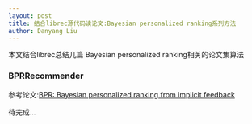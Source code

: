 ```yaml
---
layout: post
title: 结合librec源代码读论文:Bayesian personalized ranking系列方法 
author: Danyang Liu
---
```


本文结合librec总结几篇 Bayesian personalized ranking相关的论文集算法
 
### BPRRecommender

参考论文:[BPR: Bayesian personalized ranking from implicit feedback](http://dl.acm.org/citation.cfm?id=1795167)

待完成...
